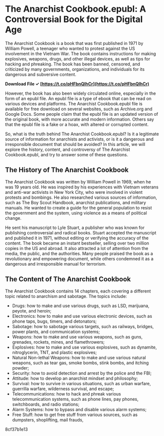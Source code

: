 
 
# The Anarchist Cookbook.epubl: A Controversial Book for the Digital Age
 
The Anarchist Cookbook is a book that was first published in 1971 by William Powell, a teenager who wanted to protest against the US involvement in the Vietnam War. The book contains instructions for making explosives, weapons, drugs, and other illegal devices, as well as tips for hacking and phreaking. The book has been banned, censored, and criticized by many governments, organizations, and individuals for its dangerous and subversive content.
 
**Download File ✓ [https://t.co/pHFbnQIhCr](https://t.co/pHFbnQIhCr)**


 
However, the book has also been widely circulated online, especially in the form of an epubl file. An epubl file is a type of ebook that can be read on various devices and platforms. The Anarchist Cookbook.epubl file is available for free download on several websites, such as Archive.org and Google Docs. Some people claim that the epubl file is an updated version of the original book, with more accurate and modern information. Others say that the epubl file is a fake or a hoax, with altered or corrupted content.
 
So, what is the truth behind The Anarchist Cookbook.epubl? Is it a legitimate source of information for anarchists and activists, or is it a dangerous and irresponsible document that should be avoided? In this article, we will explore the history, content, and controversy of The Anarchist Cookbook.epubl, and try to answer some of these questions.
  
## The History of The Anarchist Cookbook
 
The Anarchist Cookbook was written by William Powell in 1969, when he was 19 years old. He was inspired by his experiences with Vietnam veterans and anti-war activists in New York City, who were involved in violent protests and bombings. He also researched various sources of information, such as The Boy Scout Handbook, anarchist publications, and military manuals. He wanted to create a guide for the general population to resist the government and the system, using violence as a means of political change.
 
He sent his manuscript to Lyle Stuart, a publisher who was known for publishing controversial and radical books. Stuart accepted the manuscript and published it in 1971, without editing or verifying the accuracy of the content. The book became an instant bestseller, selling over two million copies in the US and abroad. It also attracted a lot of attention from the media, the public, and the authorities. Many people praised the book as a revolutionary and empowering document, while others condemned it as a dangerous and irresponsible manual for terrorism.
 
## The Content of The Anarchist Cookbook
 
The Anarchist Cookbook contains 14 chapters, each covering a different topic related to anarchism and sabotage. The topics include:
 
- Drugs: how to make and use various drugs, such as LSD, marijuana, peyote, and heroin;
- Electronics: how to make and use various electronic devices, such as phone taps, bugs, timers, and detonators;
- Sabotage: how to sabotage various targets, such as railways, bridges, power plants, and communication systems;
- Weapons: how to make and use various weapons, such as guns, grenades, rockets, mines, and flamethrowers;
- Explosives: how to make and use various explosives, such as dynamite, nitroglycerin, TNT, and plastic explosives;
- Natural Non-lethal Weapons: how to make and use various natural weapons, such as tear gas, smoke bombs, stink bombs, and itching powder;
- Security: how to avoid detection and arrest by the police and the FBI;
- Attitude: how to develop an anarchist mindset and philosophy;
- Survival: how to survive in various situations, such as urban warfare, guerrilla warfare, wilderness survival, and escape;
- Telecommunications: how to hack and phreak various telecommunication systems, such as phone lines, pay phones, switchboards, and radio stations;
- Alarm Systems: how to bypass and disable various alarm systems;
- Free Stuff: how to get free stuff from various sources, such as dumpsters, shoplifting, mail frauds,

 8cf37b1e13
 
